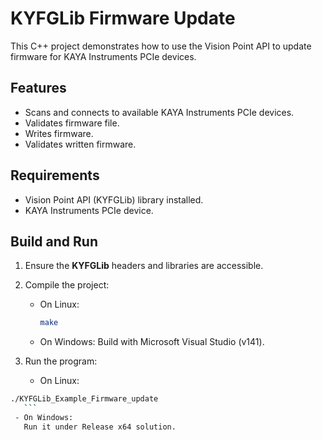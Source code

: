 # KYFGLib Firmware Update

This C++ project demonstrates how to use the Vision Point API to update firmware for KAYA Instruments PCIe devices. 

## Features

- Scans and connects to available KAYA Instruments PCIe devices.
- Validates firmware file.
- Writes firmware.
- Validates written firmware.

## Requirements

- Vision Point API (KYFGLib) library installed.
- KAYA Instruments PCIe device.

## Build and Run

1. Ensure the **KYFGLib** headers and libraries are accessible.
2. Compile the project:
   - On Linux:
     ```bash
	 make
     ```
   - On Windows:
     Build with Microsoft Visual Studio (v141).

3. Run the program:
   - On Linux:
  ```bash
  ./KYFGLib_Example_Firmware_update
     ```
   - On Windows:
	 Run it under Release x64 solution.